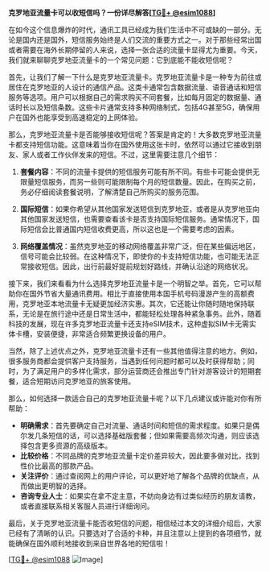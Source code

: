 **克罗地亚流量卡可以收短信吗？一份详尽解答[[TG💪+ @esim1088](https://t.me/s/esim1088)]**

在如今这个信息爆炸的时代，通讯工具已经成为我们生活中不可或缺的一部分。无论是国内还是国外，短信服务始终是人们交流的重要方式之一。对于那些经常出国或者需要在海外长期停留的人来说，选择一张合适的流量卡显得尤为重要。今天，我们就来聊聊克罗地亚流量卡的一个常见问题：它到底能不能收短信呢？

首先，让我们了解一下什么是克罗地亚流量卡。克罗地亚流量卡是一种专为前往或居住在克罗地亚的人设计的通信产品。这类卡通常包含数据流量、语音通话和短信服务等选项。用户可以根据自己的需求购买不同套餐，比如每月固定的数据量、通话时长以及短信条数。这些卡片通常支持多种网络制式，包括4G甚至5G，确保用户在国外也能享受到高速稳定的上网体验。

那么，克罗地亚流量卡是否能够接收短信呢？答案是肯定的！大多数克罗地亚流量卡都支持短信功能。这意味着当你在国外使用这张卡时，依然可以通过它接收到朋友、家人或者工作伙伴发来的短信。不过，这里需要注意几个细节：

1. **套餐内容**：不同的流量卡提供的短信服务可能有所不同。有些卡可能会提供无限量短信服务，而另一些则可能限制每个月的短信数量。因此，在购买之前，务必仔细阅读套餐说明，了解清楚自己所购买的服务范围。

2. **国际短信**：如果你希望从其他国家发送短信到克罗地亚，或者是从克罗地亚向其他国家发送短信，也需要查看该卡是否支持国际短信服务。通常情况下，国际短信会比普通国内短信收费更高，所以这也是一个需要考虑的因素。

3. **网络覆盖情况**：虽然克罗地亚的移动网络覆盖非常广泛，但在某些偏远地区，信号可能会比较弱。在这种情况下，即使你的卡支持短信功能，也可能无法正常接收短信。因此，出行前最好提前规划好路线，并确认沿途的网络状况。

接下来，我们来看看为什么选择克罗地亚流量卡是一个明智之举。首先，它可以帮助你在国外节省大量通讯费用。相比于直接使用本国手机号码漫游产生的高额费用，克罗地亚本地流量卡无疑更加经济实惠。其次，它还能让你随时随地保持联系，无论是在旅行途中还是日常生活中，都能轻松处理各种紧急事务。此外，随着科技的发展，现在许多克罗地亚流量卡还支持eSIM技术，这种虚拟SIM卡无需实体卡槽，安装便捷，非常适合频繁更换设备的用户。

当然，除了上述优点之外，克罗地亚流量卡还有一些其他值得注意的地方。例如，很多服务商都会提供客户支持服务，当遇到任何问题时都可以及时获得帮助；同时，为了满足用户的多样化需求，部分运营商还会推出专门针对游客设计的短期套餐，适合短期访问克罗地亚的旅客使用。

那么，如何选择一款适合自己的克罗地亚流量卡呢？以下几点建议或许能对你有所帮助：

- **明确需求**：首先要确定自己对流量、通话时间和短信的需求程度。如果只是偶尔发几条短信的话，可以选择基础版套餐；但如果需要高频次沟通，则应该选择包含更多资源的高级版本。
- **比较价格**：不同品牌的克罗地亚流量卡定价差异较大，因此要多做对比，找到性价比最高的那款产品。
- **关注评价**：通过查阅网上的用户评论，可以更好地了解各个品牌的优缺点，从而做出更明智的选择。
- **咨询专业人士**：如果实在拿不定主意，不妨向身边有过类似经历的朋友请教，或者直接联系相关客服人员进行详细询问。

最后，关于克罗地亚流量卡能否收短信的问题，相信经过本文的详细介绍后，大家已经有了清晰的认识。只要选对了合适的卡种，并且注意以上提到的各项细节，就能确保在国外顺利地接收到来自世界各地的短信啦！

[[TG💪+ @esim1088](https://t.me/s/esim1088) ![Image](https://i.postimg.cc/4NQfJmqS/Snipaste-2025-05-13-00-14-12.png)]